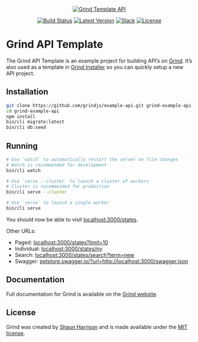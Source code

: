 <p align="center"><a href="https://grind.rocks"><img src="https://s3.amazonaws.com/assets.grind.rocks/docs/img/grind-template-api.svg" alt="Grind Template API" /></a></p>

<p align="center">
<a href="https://travis-ci.org/grindjs/example-api"><img src="https://img.shields.io/travis/grindjs/example-api.svg" alt="Build Status"></a>
<a href="https://github.com/grindjs/example-api"><img src="https://img.shields.io/github/tag/grindjs/example-api.svg" alt="Latest Version"></a>
<a href="https:/grind.chat"><img src="https://grind.chat/badge.svg" alt="Slack"></a>
<a href="https://github.com/grindjs/example-api"><img src="https://img.shields.io/badge/License-MIT-blue.svg" alt="License"></a>
</p>

# Grind API Template

The Grind API Template is an example project for building API’s on [Grind](https://github.com/grindjs/framework).  It’s also used as a template in [Grind Installer](https://github.com/grindjs/installer) so you can quickly setup a new API project.

## Installation

```bash
git clone https://github.com/grindjs/example-api.git grind-example-api
cd grind-example-api
npm install
bin/cli migrate:latest
bin/cli db:seed
```

## Running

```bash
# Use `watch` to automatically restart the server on file changes
# Watch is recommended for development
bin/cli watch

# Use `serve --cluster` to launch a cluster of workers
# Cluster is recommended for production
bin/cli serve --cluster

# Use `serve` to launch a single worker
bin/cli serve
```

You should now be able to visit [localhost:3000/states](http://localhost:3000/states).

Other URLs:

 * Paged: [localhost:3000/states?limit=10](http://localhost:3000/states?limit=10)
 * Individual: [localhost:3000/states/ny](http://localhost:3000/states/ny)
 * Search: [localhost:3000/states/search?term=new](http://localhost:3000/states/search?term=new)
 * Swagger: [petstore.swagger.io/?url=http://localhost:3000/swagger.json](http://petstore.swagger.io/?url=http://localhost:3000/swagger.json)

## Documentation

Full documentation for Grind is available on the [Grind website](https://grind.rocks/).

## License

Grind was created by [Shaun Harrison](https://github.com/shnhrrsn) and is made available under the [MIT license](LICENSE).
